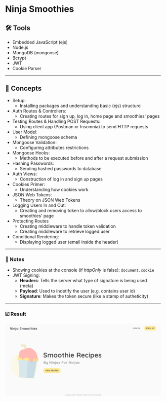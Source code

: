 # Ninja Smoothies

## 🛠️ Tools

- Embedded JavaScript (ejs)
- Node.js
- MongoDB (mongoose)
- Bcrypt
- JWT
- Cookie Parser

---

## :bookmark_tabs: Concepts

- Setup:
  - Installing packages and understanding basic (ejs) structure
- Auth Routes & Controllers:
  - Creating routes for sign up, log in, home page and smoothies' pages
- Testing Routes & Handling POST Requests:
  - Using client app (Postman or Insomnia) to send HTTP requests
- User Model:
  - Defining mongoose schema
- Mongoose Validation:
  - Configuring attributes restrictions
- Mongoose Hooks:
  - Methods to be executed before and after a request submission
- Hashing Passwords:
  - Sending hashed passwords to database
- Auth Views:
  - Construction of log in and sign up pages
- Cookies Primer:
  - Understanding how cookies work
- JSON Web Tokens:
  - Theory on JSON Web Tokens
- Logging Users In and Out:
  - Creating and removing token to allow/block users access to smoothies' page
- Protecting Routes
  - Creating middleware to handle token validation
  - Creating middleware to retrieve logged user
- Conditional Rendering:
  - Displaying logged user (email inside the header)

---

### 📝 Notes

- Showing cookies at the console (if _httpOnly_ is false): `document.cookie`
- JWT Signing:
  - **Headers**: Tells the server what type of signature is being used (meta)
  - **Payload**: Used to indetify the user (e.g. contains user id)
  - **Signature**: Makes the token secure (like a stamp of autheticity)

---

### :ballot_box_with_check: Result

<img src="./result.png" alt="Smoothies">
